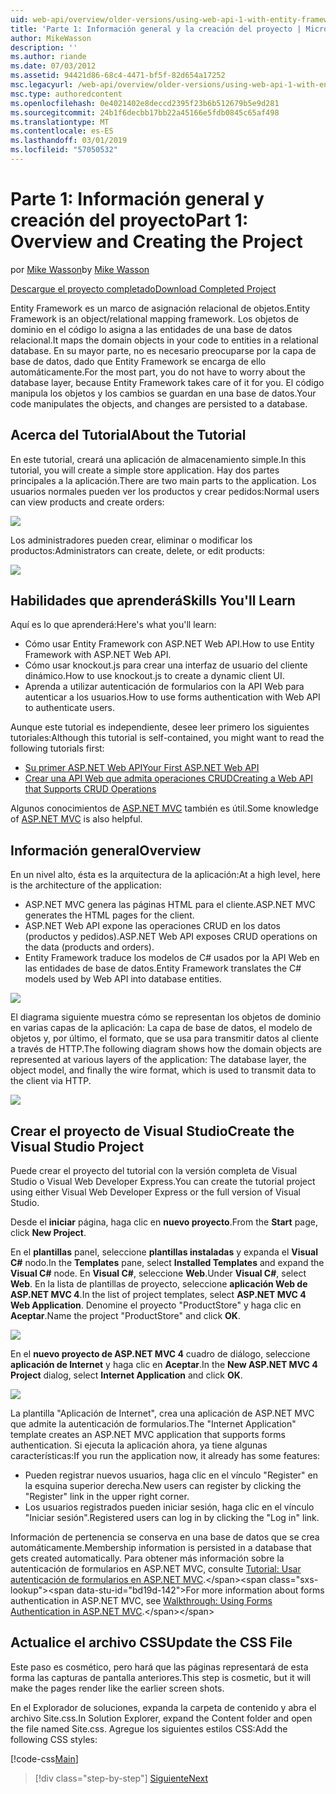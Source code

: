 ```yaml
---
uid: web-api/overview/older-versions/using-web-api-1-with-entity-framework-5/using-web-api-with-entity-framework-part-1
title: 'Parte 1: Información general y la creación del proyecto | Microsoft Docs'
author: MikeWasson
description: ''
ms.author: riande
ms.date: 07/03/2012
ms.assetid: 94421d86-68c4-4471-bf5f-82d654a17252
msc.legacyurl: /web-api/overview/older-versions/using-web-api-1-with-entity-framework-5/using-web-api-with-entity-framework-part-1
msc.type: authoredcontent
ms.openlocfilehash: 0e4021402e8deccd2395f23b6b512679b5e9d281
ms.sourcegitcommit: 24b1f6decbb17bb22a45166e5fdb0845c65af498
ms.translationtype: MT
ms.contentlocale: es-ES
ms.lasthandoff: 03/01/2019
ms.locfileid: "57050532"
---
```

<a name="part-1-overview-and-creating-the-project"></a><span data-ttu-id="bd19d-102">Parte 1: Información general y creación del proyecto</span><span class="sxs-lookup"><span data-stu-id="bd19d-102">Part 1: Overview and Creating the Project</span></span>
====================
<span data-ttu-id="bd19d-103">por [Mike Wasson](https://github.com/MikeWasson)</span><span class="sxs-lookup"><span data-stu-id="bd19d-103">by [Mike Wasson](https://github.com/MikeWasson)</span></span>

[<span data-ttu-id="bd19d-104">Descargue el proyecto completado</span><span class="sxs-lookup"><span data-stu-id="bd19d-104">Download Completed Project</span></span>](http://code.msdn.microsoft.com/ASP-NET-Web-API-with-afa30545)

<span data-ttu-id="bd19d-105">Entity Framework es un marco de asignación relacional de objetos.</span><span class="sxs-lookup"><span data-stu-id="bd19d-105">Entity Framework is an object/relational mapping framework.</span></span> <span data-ttu-id="bd19d-106">Los objetos de dominio en el código lo asigna a las entidades de una base de datos relacional.</span><span class="sxs-lookup"><span data-stu-id="bd19d-106">It maps the domain objects in your code to entities in a relational database.</span></span> <span data-ttu-id="bd19d-107">En su mayor parte, no es necesario preocuparse por la capa de base de datos, dado que Entity Framework se encarga de ello automáticamente.</span><span class="sxs-lookup"><span data-stu-id="bd19d-107">For the most part, you do not have to worry about the database layer, because Entity Framework takes care of it for you.</span></span> <span data-ttu-id="bd19d-108">El código manipula los objetos y los cambios se guardan en una base de datos.</span><span class="sxs-lookup"><span data-stu-id="bd19d-108">Your code manipulates the objects, and changes are persisted to a database.</span></span>

## <a name="about-the-tutorial"></a><span data-ttu-id="bd19d-109">Acerca del Tutorial</span><span class="sxs-lookup"><span data-stu-id="bd19d-109">About the Tutorial</span></span>

<span data-ttu-id="bd19d-110">En este tutorial, creará una aplicación de almacenamiento simple.</span><span class="sxs-lookup"><span data-stu-id="bd19d-110">In this tutorial, you will create a simple store application.</span></span> <span data-ttu-id="bd19d-111">Hay dos partes principales a la aplicación.</span><span class="sxs-lookup"><span data-stu-id="bd19d-111">There are two main parts to the application.</span></span> <span data-ttu-id="bd19d-112">Los usuarios normales pueden ver los productos y crear pedidos:</span><span class="sxs-lookup"><span data-stu-id="bd19d-112">Normal users can view products and create orders:</span></span>

![](using-web-api-with-entity-framework-part-1/_static/image1.png)

<span data-ttu-id="bd19d-113">Los administradores pueden crear, eliminar o modificar los productos:</span><span class="sxs-lookup"><span data-stu-id="bd19d-113">Administrators can create, delete, or edit products:</span></span>

![](using-web-api-with-entity-framework-part-1/_static/image2.png)

## <a name="skills-youll-learn"></a><span data-ttu-id="bd19d-114">Habilidades que aprenderá</span><span class="sxs-lookup"><span data-stu-id="bd19d-114">Skills You'll Learn</span></span>

<span data-ttu-id="bd19d-115">Aquí es lo que aprenderá:</span><span class="sxs-lookup"><span data-stu-id="bd19d-115">Here's what you'll learn:</span></span>

- <span data-ttu-id="bd19d-116">Cómo usar Entity Framework con ASP.NET Web API.</span><span class="sxs-lookup"><span data-stu-id="bd19d-116">How to use Entity Framework with ASP.NET Web API.</span></span>
- <span data-ttu-id="bd19d-117">Cómo usar knockout.js para crear una interfaz de usuario del cliente dinámico.</span><span class="sxs-lookup"><span data-stu-id="bd19d-117">How to use knockout.js to create a dynamic client UI.</span></span>
- <span data-ttu-id="bd19d-118">Aprenda a utilizar autenticación de formularios con la API Web para autenticar a los usuarios.</span><span class="sxs-lookup"><span data-stu-id="bd19d-118">How to use forms authentication with Web API to authenticate users.</span></span>

<span data-ttu-id="bd19d-119">Aunque este tutorial es independiente, desee leer primero los siguientes tutoriales:</span><span class="sxs-lookup"><span data-stu-id="bd19d-119">Although this tutorial is self-contained, you might want to read the following tutorials first:</span></span>

- [<span data-ttu-id="bd19d-120">Su primer ASP.NET Web API</span><span class="sxs-lookup"><span data-stu-id="bd19d-120">Your First ASP.NET Web API</span></span>](../../getting-started-with-aspnet-web-api/tutorial-your-first-web-api.md)
- [<span data-ttu-id="bd19d-121">Crear una API Web que admita operaciones CRUD</span><span class="sxs-lookup"><span data-stu-id="bd19d-121">Creating a Web API that Supports CRUD Operations</span></span>](../creating-a-web-api-that-supports-crud-operations.md)

<span data-ttu-id="bd19d-122">Algunos conocimientos de [ASP.NET MVC](../../../../mvc/index.md) también es útil.</span><span class="sxs-lookup"><span data-stu-id="bd19d-122">Some knowledge of [ASP.NET MVC](../../../../mvc/index.md) is also helpful.</span></span>

## <a name="overview"></a><span data-ttu-id="bd19d-123">Información general</span><span class="sxs-lookup"><span data-stu-id="bd19d-123">Overview</span></span>

<span data-ttu-id="bd19d-124">En un nivel alto, ésta es la arquitectura de la aplicación:</span><span class="sxs-lookup"><span data-stu-id="bd19d-124">At a high level, here is the architecture of the application:</span></span>

- <span data-ttu-id="bd19d-125">ASP.NET MVC genera las páginas HTML para el cliente.</span><span class="sxs-lookup"><span data-stu-id="bd19d-125">ASP.NET MVC generates the HTML pages for the client.</span></span>
- <span data-ttu-id="bd19d-126">ASP.NET Web API expone las operaciones CRUD en los datos (productos y pedidos).</span><span class="sxs-lookup"><span data-stu-id="bd19d-126">ASP.NET Web API exposes CRUD operations on the data (products and orders).</span></span>
- <span data-ttu-id="bd19d-127">Entity Framework traduce los modelos de C# usados por la API Web en las entidades de base de datos.</span><span class="sxs-lookup"><span data-stu-id="bd19d-127">Entity Framework translates the C# models used by Web API into database entities.</span></span>

![](using-web-api-with-entity-framework-part-1/_static/image3.png)

<span data-ttu-id="bd19d-128">El diagrama siguiente muestra cómo se representan los objetos de dominio en varias capas de la aplicación: La capa de base de datos, el modelo de objetos y, por último, el formato, que se usa para transmitir datos al cliente a través de HTTP.</span><span class="sxs-lookup"><span data-stu-id="bd19d-128">The following diagram shows how the domain objects are represented at various layers of the application: The database layer, the object model, and finally the wire format, which is used to transmit data to the client via HTTP.</span></span>

![](using-web-api-with-entity-framework-part-1/_static/image4.png)

## <a name="create-the-visual-studio-project"></a><span data-ttu-id="bd19d-129">Crear el proyecto de Visual Studio</span><span class="sxs-lookup"><span data-stu-id="bd19d-129">Create the Visual Studio Project</span></span>

<span data-ttu-id="bd19d-130">Puede crear el proyecto del tutorial con la versión completa de Visual Studio o Visual Web Developer Express.</span><span class="sxs-lookup"><span data-stu-id="bd19d-130">You can create the tutorial project using either Visual Web Developer Express or the full version of Visual Studio.</span></span>

<span data-ttu-id="bd19d-131">Desde el **iniciar** página, haga clic en **nuevo proyecto**.</span><span class="sxs-lookup"><span data-stu-id="bd19d-131">From the **Start** page, click **New Project**.</span></span>

<span data-ttu-id="bd19d-132">En el **plantillas** panel, seleccione **plantillas instaladas** y expanda el **Visual C#** nodo.</span><span class="sxs-lookup"><span data-stu-id="bd19d-132">In the **Templates** pane, select **Installed Templates** and expand the **Visual C#** node.</span></span> <span data-ttu-id="bd19d-133">En **Visual C#**, seleccione **Web**.</span><span class="sxs-lookup"><span data-stu-id="bd19d-133">Under **Visual C#**, select **Web**.</span></span> <span data-ttu-id="bd19d-134">En la lista de plantillas de proyecto, seleccione **aplicación Web de ASP.NET MVC 4**.</span><span class="sxs-lookup"><span data-stu-id="bd19d-134">In the list of project templates, select **ASP.NET MVC 4 Web Application**.</span></span> <span data-ttu-id="bd19d-135">Denomine el proyecto "ProductStore" y haga clic en **Aceptar**.</span><span class="sxs-lookup"><span data-stu-id="bd19d-135">Name the project "ProductStore" and click **OK**.</span></span>

![](using-web-api-with-entity-framework-part-1/_static/image5.png)

<span data-ttu-id="bd19d-136">En el **nuevo proyecto de ASP.NET MVC 4** cuadro de diálogo, seleccione **aplicación de Internet** y haga clic en **Aceptar**.</span><span class="sxs-lookup"><span data-stu-id="bd19d-136">In the **New ASP.NET MVC 4 Project** dialog, select **Internet Application** and click **OK**.</span></span>

![](using-web-api-with-entity-framework-part-1/_static/image6.png)

<span data-ttu-id="bd19d-137">La plantilla "Aplicación de Internet", crea una aplicación de ASP.NET MVC que admite la autenticación de formularios.</span><span class="sxs-lookup"><span data-stu-id="bd19d-137">The "Internet Application" template creates an ASP.NET MVC application that supports forms authentication.</span></span> <span data-ttu-id="bd19d-138">Si ejecuta la aplicación ahora, ya tiene algunas características:</span><span class="sxs-lookup"><span data-stu-id="bd19d-138">If you run the application now, it already has some features:</span></span>

- <span data-ttu-id="bd19d-139">Pueden registrar nuevos usuarios, haga clic en el vínculo "Register" en la esquina superior derecha.</span><span class="sxs-lookup"><span data-stu-id="bd19d-139">New users can register by clicking the "Register" link in the upper right corner.</span></span>
- <span data-ttu-id="bd19d-140">Los usuarios registrados pueden iniciar sesión, haga clic en el vínculo "Iniciar sesión".</span><span class="sxs-lookup"><span data-stu-id="bd19d-140">Registered users can log in by clicking the "Log in" link.</span></span>

<span data-ttu-id="bd19d-141">Información de pertenencia se conserva en una base de datos que se crea automáticamente.</span><span class="sxs-lookup"><span data-stu-id="bd19d-141">Membership information is persisted in a database that gets created automatically.</span></span> <span data-ttu-id="bd19d-142">Para obtener más información sobre la autenticación de formularios en ASP.NET MVC, consulte [Tutorial: Usar autenticación de formularios en ASP.NET MVC](https://msdn.microsoft.com/library/ff398049(VS.98).aspx).</span><span class="sxs-lookup"><span data-stu-id="bd19d-142">For more information about forms authentication in ASP.NET MVC, see [Walkthrough: Using Forms Authentication in ASP.NET MVC](https://msdn.microsoft.com/library/ff398049(VS.98).aspx).</span></span>

## <a name="update-the-css-file"></a><span data-ttu-id="bd19d-143">Actualice el archivo CSS</span><span class="sxs-lookup"><span data-stu-id="bd19d-143">Update the CSS File</span></span>

<span data-ttu-id="bd19d-144">Este paso es cosmético, pero hará que las páginas representará de esta forma las capturas de pantalla anteriores.</span><span class="sxs-lookup"><span data-stu-id="bd19d-144">This step is cosmetic, but it will make the pages render like the earlier screen shots.</span></span>

<span data-ttu-id="bd19d-145">En el Explorador de soluciones, expanda la carpeta de contenido y abra el archivo Site.css.</span><span class="sxs-lookup"><span data-stu-id="bd19d-145">In Solution Explorer, expand the Content folder and open the file named Site.css.</span></span> <span data-ttu-id="bd19d-146">Agregue los siguientes estilos CSS:</span><span class="sxs-lookup"><span data-stu-id="bd19d-146">Add the following CSS styles:</span></span>

[!code-css[Main](using-web-api-with-entity-framework-part-1/samples/sample1.css)]

> [!div class="step-by-step"]
> [<span data-ttu-id="bd19d-147">Siguiente</span><span class="sxs-lookup"><span data-stu-id="bd19d-147">Next</span></span>](using-web-api-with-entity-framework-part-2.md)
